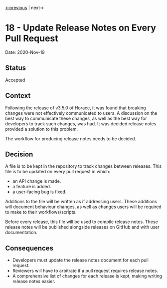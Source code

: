 [<-previous](./0017-separate-absolute-and-relative-indexing-APIs-in-pixel-array.md) |
next->

# 18 - Update Release Notes on Every Pull Request

Date: 2020-Nov-19

## Status

Accepted

## Context

Following the release of v3.5.0 of Horace,
it was found that breaking changes were not effectively communicated to users.
A discussion on the best way to communicate these changes,
as well as the best way for developers to track such changes, was had.
It was decided release notes provided a solution to this problem.

The workflow for producing release notes needs to be decided.

## Decision

A file is to be kept in the repository to track changes between releases.
This file is to be updated on every pull request in which:

- an API change is made.
- a feature is added.
- a user-facing bug is fixed.

Additions to the file will be written as if addressing users.
These additions will document behaviour changes,
as well as changes users will be required to make to their workflows/scripts.

Before every release, this file will be used to compile release notes.
These release notes will be published alongside releases on GitHub
and with user documentation.

## Consequences

- Developers must update the release notes document for each pull request.
- Reviewers will have to arbitrate if a pull request requires release notes.
- A comprehensive list of changes for each release is kept,
  making writing release notes easier.
